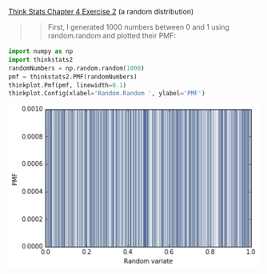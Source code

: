[Think Stats Chapter 4 Exercise 2](http://greenteapress.com/thinkstats2/html/thinkstats2005.html#toc41) (a random distribution)

>>First, I generated 1000 numbers between 0 and 1 using random.random and plotted their PMF:

```python
import numpy as np
import thinkstats2
randomNumbers = np.random.random(1000)
pmf = thinkstats2.PMF(randomNumbers)
thinkplot.Pmf(pmf, linewidth=0.1)
thinkplot.Config(xlabel='Random.Random ', ylabel='PMF')
```
![random.random pmf](random_random_pmf.png)
